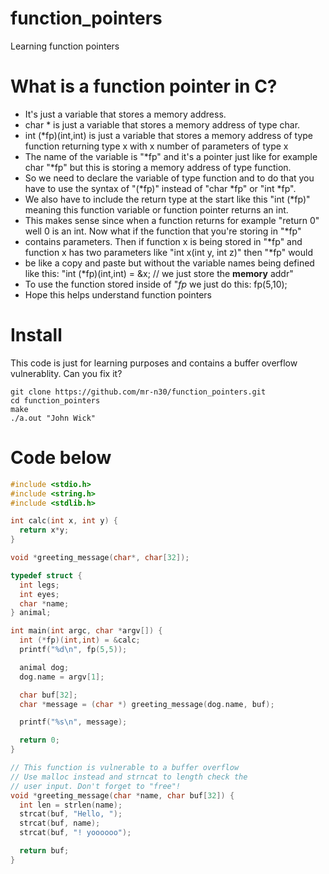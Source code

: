 # function_pointers
Learning function pointers

# What is a function pointer in C?
- It's just a variable that stores a memory address.
- char * is just a variable that stores a memory address of type char.
- int (*fp)(int,int) is just a variable that stores a memory address of type function returning type x with x number of parameters of type x
- The name of the variable is "*fp" and it's a pointer just like for example char "*fp" but this is storing a memory address of type function.
- So we need to declare the variable of type function and to do that you have to use the syntax of "(*fp)" instead of "char *fp" or "int *fp".
- We also have to include the return type at the start like this "int (*fp)" meaning this function variable or function pointer returns an int.
- This makes sense since when a function returns for example "return 0" well 0 is an int. Now what if the function that you're storing in "*fp" 
- contains parameters. Then if function x is being stored in "*fp" and function x has two parameters like "int x(int y, int z)" then "*fp" would
- be like a copy and paste but without the variable names being defined like this: "int (*fp)(int,int) = &x; // we just store the **memory** addr"
- To use the function stored inside of "*fp* we just do this: fp(5,10);
- Hope this helps understand function pointers

# Install
This code is just for learning purposes and contains a buffer overflow vulnerablity. Can you fix it?
```
git clone https://github.com/mr-n30/function_pointers.git
cd function_pointers
make
./a.out "John Wick"
```

# Code below
```c
#include <stdio.h>
#include <string.h>
#include <stdlib.h>

int calc(int x, int y) {
  return x*y;
}

void *greeting_message(char*, char[32]);

typedef struct {
  int legs;
  int eyes;
  char *name;
} animal;

int main(int argc, char *argv[]) {
  int (*fp)(int,int) = &calc;
  printf("%d\n", fp(5,5));

  animal dog;
  dog.name = argv[1];

  char buf[32];
  char *message = (char *) greeting_message(dog.name, buf);

  printf("%s\n", message);

  return 0;
}

// This function is vulnerable to a buffer overflow
// Use malloc instead and strncat to length check the
// user input. Don't forget to "free"!
void *greeting_message(char *name, char buf[32]) {
  int len = strlen(name);
  strcat(buf, "Hello, ");
  strcat(buf, name);
  strcat(buf, "! yoooooo");

  return buf;
}
```
